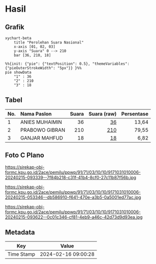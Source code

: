 # Hasil

## Grafik

```mermaid
xychart-beta
    title "Perolehan Suara Nasional"
    x-axis [01, 02, 03]
    y-axis "Suara" 0 --> 210
    bar [36, 210, 18]
```

```mermaid
%%{init: {"pie": {"textPosition": 0.5}, "themeVariables": {"pieOuterStrokeWidth": "5px"}} }%%
pie showData
    "1" : 36
    "2" : 210
    "3" : 18
```

## Tabel

| No. | Nama Paslon    | Suara | Suara (raw) | Persentase |
|:--- |:-------------- | -----:| -----------:| ----------:|
| 1   | ANIES MUHAIMIN | 36    | [36][p-1]   | 13,64      |
| 2   | PRABOWO GIBRAN | 210   | [210][p-2]  | 79,55      |
| 3   | GANJAR MAHFUD  | 18    | [18][p-3]   | 6,82       |


[p-1]: https://github.com/gigit-pemilu/pemilu-2024/blob/main/pilpres/hitung-suara/sub/91-papua/sub/71-kota-jayapura/sub/03-abepura/sub/1010-yobe/sub/006-tps/sub/paslon-1.txt
[p-2]: https://github.com/gigit-pemilu/pemilu-2024/blob/main/pilpres/hitung-suara/sub/91-papua/sub/71-kota-jayapura/sub/03-abepura/sub/1010-yobe/sub/006-tps/sub/paslon-2.txt
[p-3]: https://github.com/gigit-pemilu/pemilu-2024/blob/main/pilpres/hitung-suara/sub/91-papua/sub/71-kota-jayapura/sub/03-abepura/sub/1010-yobe/sub/006-tps/sub/paslon-3.txt

## Foto C Plano

https://sirekap-obj-formc.kpu.go.id/2ace/pemilu/ppwp/91/71/03/10/10/9171031010006-20240215-093339--7f84b218-c31f-41b4-8cf0-27c11b87f56b.jpg

https://sirekap-obj-formc.kpu.go.id/2ace/pemilu/ppwp/91/71/03/10/10/9171031010006-20240215-053346--db586910-f641-470e-a3b5-0a5001ed77ac.jpg

https://sirekap-obj-formc.kpu.go.id/2ace/pemilu/ppwp/91/71/03/10/10/9171031010006-20240215-093622--0c01c346-cf81-4eb9-a46c-42d73d9d93ea.jpg


## Metadata

| Key        | Value               |
| ---------- | ------------------- |
| Time Stamp | 2024-02-16 09:00:28 |



